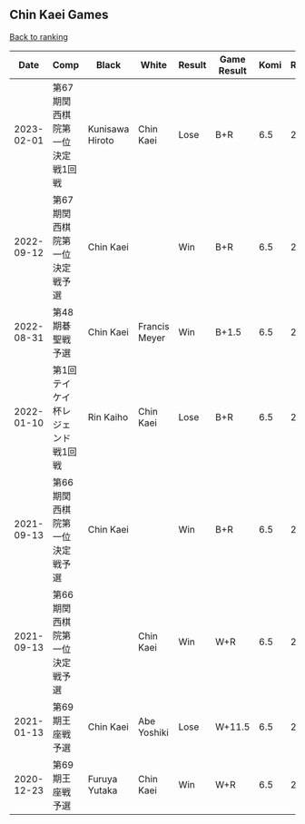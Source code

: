 ## Chin Kaei Games

[Back to ranking](../../index.md)




| **Date** | **Comp** | **Black** | **White** | **Result** | **Game Result** | **Komi** | **Rating** | **Diff** | 
| --- | --- | --- | --- | --- | --- | --- | --- | --- |
| 2023-02-01 | 第67期関西棋院第一位決定戦1回戦 | Kunisawa Hiroto | Chin Kaei | Lose | B+R | 6.5 | 2603 | 0 | 
| 2022-09-12 | 第67期関西棋院第一位決定戦予選 | Chin Kaei |  | Win | B+R | 6.5 | 2603 | 0 | 
| 2022-08-31 | 第48期碁聖戦予選 | Chin Kaei | Francis Meyer | Win | B+1.5 | 6.5 | 2603 | 0 | 
| 2022-01-10 | 第1回テイケイ杯レジェンド戦1回戦 | Rin Kaiho | Chin Kaei | Lose | B+R | 6.5 | 2603 | 0 | 
| 2021-09-13 | 第66期関西棋院第一位決定戦予選 | Chin Kaei |  | Win | B+R | 6.5 | 2603 | 0 | 
| 2021-09-13 | 第66期関西棋院第一位決定戦予選 |  | Chin Kaei | Win | W+R | 6.5 | 2603 | 395 | 
| 2021-01-13 | 第69期王座戦予選 | Chin Kaei | Abe Yoshiki | Lose | W+11.5 | 6.5 | 2208 | -9 | 
| 2020-12-23 | 第69期王座戦予選 | Furuya Yutaka | Chin Kaei | Win | W+R | 6.5 | 2217 | missing |




